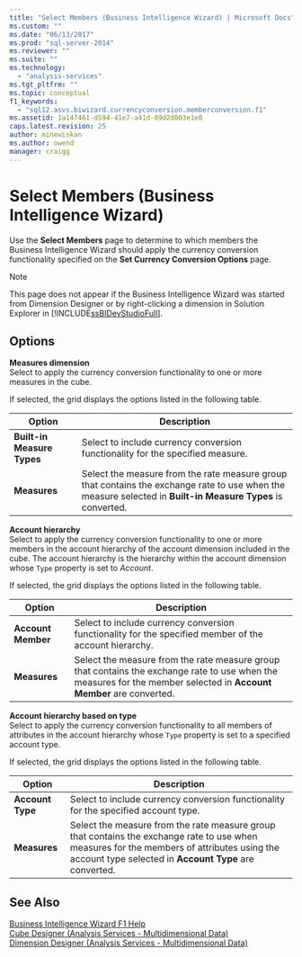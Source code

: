 ```yaml
---
title: "Select Members (Business Intelligence Wizard) | Microsoft Docs"
ms.custom: ""
ms.date: "06/13/2017"
ms.prod: "sql-server-2014"
ms.reviewer: ""
ms.suite: ""
ms.technology: 
  - "analysis-services"
ms.tgt_pltfrm: ""
ms.topic: conceptual
f1_keywords: 
  - "sql12.asvs.biwizard.currencyconversion.memberconversion.f1"
ms.assetid: 1a147461-d594-41e7-a41d-09d2d003e1e0
caps.latest.revision: 25
author: minewiskan
ms.author: owend
manager: craigg
---
```

# Select Members (Business Intelligence Wizard)
  Use the **Select Members** page to determine to which members the Business Intelligence Wizard should apply the currency conversion functionality specified on the **Set Currency Conversion Options** page.  
  
> [!NOTE]  
>  This page does not appear if the Business Intelligence Wizard was started from Dimension Designer or by right-clicking a dimension in Solution Explorer in [!INCLUDE[ssBIDevStudioFull](../includes/ssbidevstudiofull-md.md)].  
  
## Options  
 **Measures dimension**  
 Select to apply the currency conversion functionality to one or more measures in the cube.  
  
 If selected, the grid displays the options listed in the following table.  
  
|Option|Description|  
|------------|-----------------|  
|**Built-in Measure Types**|Select to include currency conversion functionality for the specified measure.|  
|**Measures**|Select the measure from the rate measure group that contains the exchange rate to use when the measure selected in **Built-in Measure Types** is converted.|  
  
 **Account hierarchy**  
 Select to apply the currency conversion functionality to one or more members in the account hierarchy of the account dimension included in the cube. The account hierarchy is the hierarchy within the account dimension whose `Type` property is set to *Account*.  
  
 If selected, the grid displays the options listed in the following table.  
  
|Option|Description|  
|------------|-----------------|  
|**Account Member**|Select to include currency conversion functionality for the specified member of the account hierarchy.|  
|**Measures**|Select the measure from the rate measure group that contains the exchange rate to use when the measures for the member selected in **Account Member** are converted.|  
  
 **Account hierarchy based on type**  
 Select to apply the currency conversion functionality to all members of attributes in the account hierarchy whose `Type` property is set to a specified account type.  
  
 If selected, the grid displays the options listed in the following table.  
  
|Option|Description|  
|------------|-----------------|  
|**Account Type**|Select to include currency conversion functionality for the specified account type.|  
|**Measures**|Select the measure from the rate measure group that contains the exchange rate to use when measures for the members of attributes using the account type selected in **Account Type** are converted.|  
  
## See Also  
 [Business Intelligence Wizard F1 Help](business-intelligence-wizard-f1-help.md)   
 [Cube Designer &#40;Analysis Services - Multidimensional Data&#41;](cube-designer-analysis-services-multidimensional-data.md)   
 [Dimension Designer &#40;Analysis Services - Multidimensional Data&#41;](dimension-designer-analysis-services-multidimensional-data.md)  
  
  
